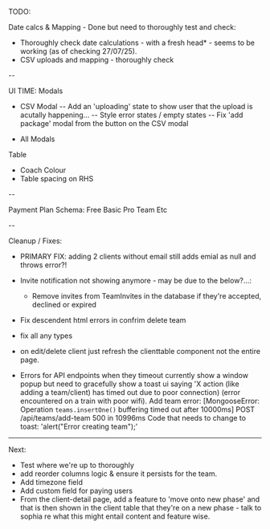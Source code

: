 TODO:

Date calcs & Mapping - Done but need to thoroughly test and check:
- Thoroughly check date calculations - with a fresh head* - seems to be working (as of checking 27/07/25).
- CSV uploads and mapping - thoroughly check


--

UI TIME:
Modals
- CSV Modal
-- Add an 'uploading' state to show user that the upload is acutally happening...
-- Style error states / empty states
-- Fix 'add package' modal from the button on the CSV modal

- All Modals

Table
- Coach Colour
- Table spacing on RHS

--

Payment Plan Schema:
Free
Basic
Pro
Team
Etc

--


Cleanup / Fixes:
- PRIMARY FIX: adding 2 clients without email still adds emial as null and throws error?!
- Invite notification not showing anymore - may be due to the below?...:
  - Remove invites from TeamInvites in the database if they're accepted, declined or expired

- Fix descendent html errors in confrim delete team 
- fix all any types
- on edit/delete client just refresh the clienttable component not the entire page.
- Errors for API endpoints when they timeout currently show a window popup but need to gracefully show a toast ui saying 'X action (like adding a team/client) has timed out due to poor connection) (error encountered on a train with poor wifi).
Add team error: [MongooseError: Operation `teams.insertOne()` buffering timed out after 10000ms]
 POST /api/teams/add-team 500 in 10996ms
Code that needs to change to toast: 'alert("Error creating team");'

---

Next:
- Test where we're up to thoroughly
- add reorder columns logic & ensure it persists for the team.
- Add timezone field
- Add custom field for paying users
- From the client-detail page, add a feature to 'move onto new phase' and that is then shown in the client table that they're on a new phase - talk to sophia re what this might entail content and feature wise.
